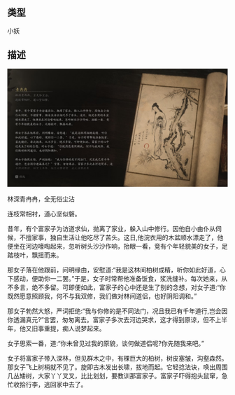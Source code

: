 
## 类型

小妖

## 描述

![青冉冉](../../images/小妖/青冉冉.jpg)

林深青冉冉，全无俗尘沾

连枝常相衬，道心坚似磐。

昔年，有个富家子为访道求仙，抛离了家业，躲入山中修行。因他自小由仆从伺候，不擅家事，独自生活让他吃尽了苦头。这日,他浣衣用的木盆顺水漂走了，他便坐在河边嚎啕起来，忽听树头沙沙作响，抬眼一看，竞有个年轻貌美的女子，足踏枝叶，飘摇而来。

那女子落在他跟前，问明缘由，安慰道:“我是这林间柏树成精，听你如此好道，心下感动，便助你一二罢。”于是，女子时常帮他准备饭食，浆洗缝补。每次她来，从不多言，绝不多留。可即便如此，富家子的心中还是生了别的念想，对女子道:“你既然愿意照顾我，何不与我双修，我们做对林间道侣，也好阴阳调和。”

那女子勃然大怒，严词拒绝:“我与你修的是不同法门，况且我已有千年道行,岂会因你透漏真元?”言罢，匆匆离去。富家子多次去河边哭求，这才得到原谅，但不上半年，他又旧事重提，痴人说梦起来。

女子思索一番，道:“你未曾见过我的原貌，谈何做道侣呢?你先随我来吧。”

女子将富家子带入深林，但见群木之中，有棵巨大的柏树，树皮塞皱，沟壑森然。那女子飞上树梢就不见了。旋即古木发出长啸，拔地而起。它轻捻法诀，唤出周围几丛矮树，大家丫丫叉叉，比比划划，要教训那富家子。富家子吓得抱头鼠窜，急忙收拾行李，逃回家中去了。


    